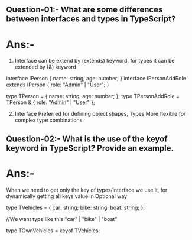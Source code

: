 ## Question-01:- What are some differences between interfaces and types in TypeScript?

# Ans:-

1. Interface can be extend by (extends) keyword, for types it can be extended by (&) keyword

interface IPerson {
name: string;
age: number;
}
interface IPersonAddRole extends IPerson {
role: "Admin" | "User";
}

type TPerson = {
name: string;
age: number;
};
type TPersonAddRole = TPerson & { role: "Admin" | "User" };

2. Interface Preferred for defining object shapes, Types More flexible for complex type combinations

## Question-02:- What is the use of the keyof keyword in TypeScript? Provide an example.

# Ans:-

When we need to get only the key of types/interface we use it, for dynamically getting all keys value in Optional way

type TVehicles = {
car: string;
bike: string;
boat: string;
};

//We want type like this "car" | "bike" | "boat"

type TOwnVehicles = keyof TVehicles;

